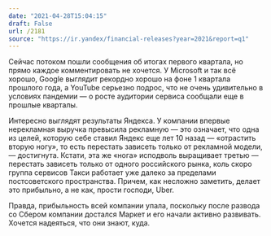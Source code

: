 ```yaml
---
date: "2021-04-28T15:04:15"
draft: False
url: /2181
source: "https://ir.yandex/financial-releases?year=2021&report=q1"
---
```


Сейчас потоком пошли сообщения об итогах первого квартала, но прямо каждое комментировать не хочется. У Microsoft и так всё хорошо, Google выглядит рекордно хорошо на фоне 1 квартала прошлого года, а YouTube серьезно подрос, что не очень удивительно в условиях пандемии — о росте аудитории сервиса сообщали еще в прошлые кварталы.

Интересно выглядят результаты Яндекса. У компании впервые нерекламная выручка превысила рекламную — это означает, что одна из целей, которую себе ставил Яндекс еще лет 10 назад — «отрастить вторую ногу», то есть перестать зависеть только от рекламной модели, — достигнута. Кстати, эта же «нога» исподволь выращивает третью — перестать зависеть только от одного российского рынка, коль скоро группа сервисов Такси работает уже далеко за пределами постсоветского пространства. Причем, как несложно заметить, делает это прибыльно, а не как, прости господи, Uber.

Правда, прибыльность всей компании упала, поскольку после развода со Сбером компании достался Маркет и его начали активно развивать. Хочется надеяться, что они знают, куда.
